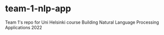 # team-1-nlp-app

Team 1's repo for Uni Helsinki course Building Natural Language Processing Applications 2022

